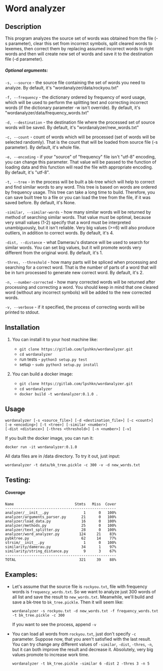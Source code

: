 # Word analyzer

## Description

This program analyzes the source set of words was obtained from the file (-s parameter), clear this set 
from incorrect symbols, split cleared words to lexemes, then correct them by replacing assumed incorrect words 
to right words and then will create new set of words and save it to the destination file (-d parameter).

##### Optional arguments:

```-s, --source``` - the source file containing the set of words you need to analyze. By default, it's 
"wordanalyzer/data/rockyou.txt"

```-f, --frequency``` - the dictionary ordered by frequency of word usage, which will be used to perform 
the splitting text and correcting incorrect words (if the dictionary parameter -w isn't override). By default, it's
"wordanalyzer/data/frequency_words.txt"

```-d, --destination``` - the destination file where the processed set of source words will be saved. By default, 
it's "wordanalyzer/new_words.txt"

```-c, --count``` - count of words which will be processed (set of words will be selected randomly). That is the count
that will be loaded from source file (-s parameter). By default, it's whole file.

```-e, --encoding``` - if your "source" of "frequency" file isn't "utf-8" encoding, you can change this parameter. 
That value will be passed to the function of loading data and this function will read the file with appropriate
encoding. By default, it's "utf-8".

```-t, --tree``` - in the process will be built a bk-tree which will help to correct and find similar words to any word.
This tree is based on words are ordered by frequency usage. This tree can take a long time to build. Therefore, you can
save built tree to a file or you can load the tree from the file, if it was saved before. By default, it's None.

```-similar, --similar-words``` - how many similar words will be returned by method of searching similar words. That 
value must be optimal, because very small values (1-2) specify that a word must be interpreted unambiguously, but it 
isn't reliable. Very big values (>=6) will also produce outliers, in addition to correct words. By default, it's 4.

```-dist, --distance``` - what Damerau's distance will be used to search for similar words. You can set big values, but
it will promote words very different from the original word. By default, it's 1.

```-thres, --threshold``` - how many parts will be spliced when processing and searching for a correct word. That is
the number of parts of a word that will be in turn processed to generate new correct word. By default, it's 2.

```-n, --number-corrected``` - how many corrected words will be returned after processing and correcting a word. 
You should keep in mind that one cleared word (without any incorrect symbols) will be added to the new corrected words.

```-v, --verbose``` - if it specified, the process of correcting words will be printed to stdout.

## Installation
1) You can install it to your host machine like:
    * `git clone https://gitlab.com/lpshkn/wordanalyzer.git`
    * `cd wordanalyzer`
    * run tests - `python3 setup.py test`
    * setup - `sudo python3 setup.py install`

2) You can build a docker image:
    * `git clone https://gitlab.com/lpshkn/wordanalyzer.git`
    * `cd wordanalyzer`
    * `docker build -t wordanalyzer:0.1.0 .`

## Usage

```shell script
wordanalyzer [-s <source_file>] [-d <destination_file>] [-c <count>] [-e <encoding>] [-t <tree>] [-similar <number>]
[-dist <distance>] [-thres <threshold>] [-n <number>] [-v]
```

If you built the docker image, you can run it:

```shell script
docker run -it wordanalyzer:0.1.0
```

All data files are in /data directory. To try it out, just input:

```shell script
wordanalyzer -t data/bk_tree.pickle -c 300 -v -d new_words.txt
```

## Testing:


##### Coverage
```
Name                            Stmts   Miss  Cover
---------------------------------------------------
analyzer/__init__.py                1      0   100%
analyzer/arguments_parser.py       21      0   100%
analyzer/load_data.py              16      0   100%
analyzer/methods.py                25      0   100%
analyzer/text_splitter.py          28      0   100%
analyzer/word_analyzer.py         124     21    83%
pybktree.py                        62     14    77%
strsim/__init__.py                  1      0   100%
similarity/damerau.py              34      1    97%
similarity/string_distance.py       9      3    67%
---------------------------------------------------
TOTAL                             321     39    88%
```

## Examples:

* Let's assume that the source file is `rockyou.txt`, file with frequency words is `frequency_words.txt`. So we want to
analyze just 300 words of all list and save the result to `new_words.txt`. Meanwhile, we'll build and save a bk-tree to
`bk_tree.pickle`. Then it will seem like:

  ```shell script
  wordanalyzer -s rockyou.txt -d new_words.txt -f frequency_words.txt -t bk_tree.pickle -c 300
  ```
  
  If you want to see the process, append `-v`
  
* You can load all words from `rockyou.txt`, just don't specify `-c` parameter. Suppose now, that you aren't satisfied
with the last result. You can try change any different values of `-similar`, `-dist`, `-thres`, `-n`, but it can 
both improve the result and decrease it. Absolutely, very big values promote to increase work time.

  ```shell script
  wordanalyzer -t bk_tree.pickle -similar 6 -dist 2 -thres 3 -n 5
  ```
